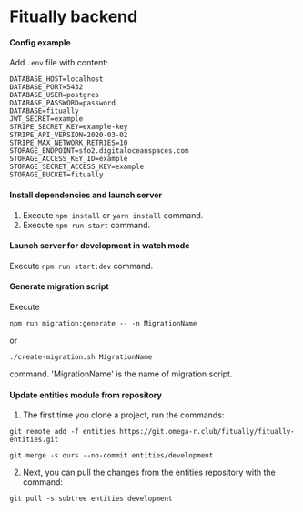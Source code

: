 # Fitually backend

#### Config example

Add `.env` file with content:

```
DATABASE_HOST=localhost
DATABASE_PORT=5432
DATABASE_USER=postgres
DATABASE_PASSWORD=password
DATABASE=fitually
JWT_SECRET=example
STRIPE_SECRET_KEY=example-key
STRIPE_API_VERSION=2020-03-02
STRIPE_MAX_NETWORK_RETRIES=10
STORAGE_ENDPOINT=sfo2.digitaloceanspaces.com
STORAGE_ACCESS_KEY_ID=example
STORAGE_SECRET_ACCESS_KEY=example
STORAGE_BUCKET=fitually

```

#### Install dependencies and launch server

1. Execute `npm install` or `yarn install` command.
2. Execute `npm run start` command.

#### Launch server for development in watch mode

Execute `npm run start:dev` command.

#### Generate migration script

Execute

`npm run migration:generate -- -n MigrationName`

or

`./create-migration.sh MigrationName`

command. 'MigrationName' is the name of migration script.

#### Update entities module from repository

1. The first time you clone a project, run the commands:

`git remote add -f entities https://git.omega-r.club/fitually/fitually-entities.git`

`git merge -s ours --no-commit entities/development`

2. Next, you can pull the changes from the entities repository with the command:

 `git pull -s subtree entities development`

